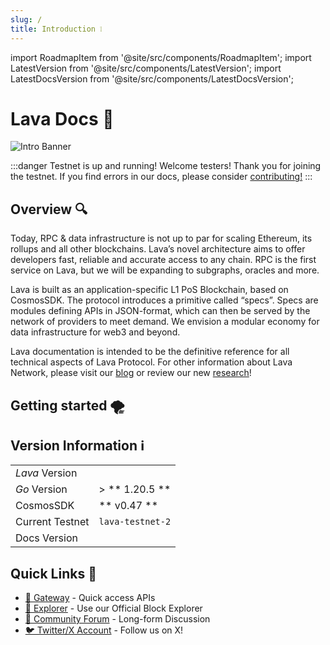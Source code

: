 ```yaml
---
slug: /
title: Introduction ❕
---
```


import RoadmapItem from '@site/src/components/RoadmapItem';
import LatestVersion from '@site/src/components/LatestVersion';
import LatestDocsVersion from '@site/src/components/LatestDocsVersion';


# Lava Docs 📑

![Intro Banner](/img/banner/Intro.jpg)  

:::danger Testnet is up and running!
Welcome testers! Thank you for joining the testnet. If you find errors in our docs, please consider [contributing!](https://github.com/lavanet/docs)
:::

## Overview 🔍

Today, RPC & data infrastructure is not up to par for scaling Ethereum, its rollups and all other blockchains. Lava’s novel architecture aims to offer developers fast, reliable and accurate access to any chain. RPC is the first service on Lava, but we will be expanding to subgraphs, oracles and more. 

Lava is built as an application-specific L1 PoS Blockchain, based on CosmosSDK. The protocol introduces a primitive called “specs”. Specs are modules defining APIs in JSON-format, which can then be served by the network of providers to meet demand. We envision a modular economy for data infrastructure for web3 and beyond.

Lava documentation is intended to be the definitive reference for all technical aspects of Lava Protocol. For other information about Lava Network, please visit our [blog](https://www.lavanet.xyz/blog?utm_source=intro-page&utm_medium=docs) or review our new [research](https://community.lavanet.xyz/c/research/9?utm_source=intro-page&utm_medium=docs)! 


## Getting started 🌪️

[<RoadmapItem icon="⛓️" title="Supported Chains" description="Learn more about the Chains that Lava supports."/>](/chains)

[<RoadmapItem icon="⚡️" title="Access Web3 APIs" description="Start using Web3 APIs, seamlessly onboarding Lava's network"/>](/access-intro)

[<RoadmapItem icon="🌋" title="Become a Lava Validator" description="Validate blocks, secure the network, earn rewards"/>](/validator)

[<RoadmapItem icon="🔄" title="Become an API Provider" description="Service chain access, grow the network, earn rewards"/>](/provider)

## Version Information ℹ️

|           |                   |
|-----------|-------------------|
| *Lava* Version         | **<LatestVersion />** |
| *Go* Version           | > ** 1.20.5 **        |
| CosmosSDK            |   ** v0.47 **      |
| Current Testnet      |  `lava-testnet-2`  |
| Docs Version         | **<LatestDocsVersion />** |

## Quick Links 🔗

- [🚪 Gateway](https://gateway.lavanet.xyz/?utm_source=intro-page&utm_medium=docs&utm_campaign=docs-to-gateway) - Quick access APIs
- [🔭 Explorer](https://lava.explorers.guru/) - Use our Official Block Explorer
- [💬 Community Forum](https://community.lavanet.xyz/?utm_source=intro-page&utm_medium=docs) - Long-form Discussion
- [🐦 Twitter/X Account](https://twitter.com/lavanetxyz) - Follow us on X!


